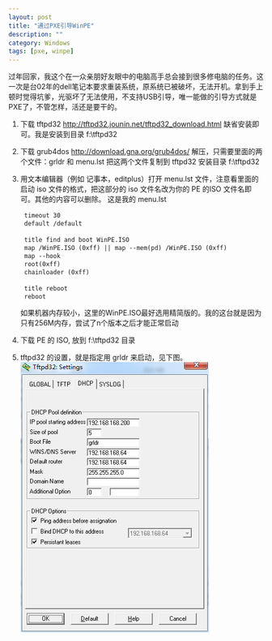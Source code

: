 ```yaml
---
layout: post
title: "通过PXE引导WinPE"
description: ""
category: Windows
tags: [pxe, winpe]
---
```

过年回家，我这个在一众亲朋好友眼中的电脑高手总会接到很多修电脑的任务。这一次是台02年的dell笔记本要求重装系统，原系统已被破坏，无法开机。拿到手上顿时觉得坑爹，光驱坏了无法使用，不支持USB引导，唯一能做的引导方式就是PXE了，不管怎样，活还是要干的。

1. 下载 tftpd32 <http://tftpd32.jounin.net/tftpd32_download.html> 
   缺省安装即可。我是安装到目录 f:\tftpd32 

2. 下载 grub4dos  <http://download.gna.org/grub4dos/>
    解压，只需要里面的两个文件：grldr 和 menu.lst 把这两个文件复制到 tftpd32 安装目录 f:\tftpd32 

3. 用文本编辑器（例如 记事本，editplus）打开 menu.lst 文件，注意看里面的启动 iso 文件的格式，把这部分的 iso 文件名改为你的 PE 的ISO 文件名即可。其他的内容可以删除。 这是我的 menu.lst 
		
		timeout 30  
		default /default  
  
		title find and boot WinPE.ISO    
		map /WinPE.ISO (0xff) || map --mem(pd) /WinPE.ISO (0xff)  
		map --hook  
		root(0xff)  
		chainloader (0xff)  
  
		title reboot  
		reboot  

	如果机器内存较小，这里的WinPE.ISO最好选用精简版的。我的这台就是因为只有256M内存，尝试了n个版本之后才能正常启动 

4. 下载 PE 的 ISO, 放到 f:\tftpd32 目录 

5. tftpd32 的设置，就是指定用 grldr 来启动，见下图。 
![](images/pxe.png)
